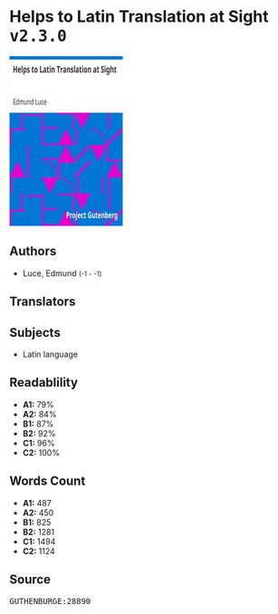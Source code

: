 # Helps to Latin Translation at Sight <kbd>v2.3.0</kbd>

![](./cover.medium.jpg "")

## Authors


 - Luce, Edmund <small>(-1 - -1)</small>

## Translators



## Subjects


 - Latin language

## Readablility


 - **A1:** 79%
 - **A2:** 84%
 - **B1:** 87%
 - **B2:** 92%
 - **C1:** 96%
 - **C2:** 100%

## Words Count


 - **A1:** 487
 - **A2:** 450
 - **B1:** 825
 - **B2:** 1281
 - **C1:** 1494
 - **C2:** 1124

## Source


<kbd>GUTHENBURGE:28890</kbd>
